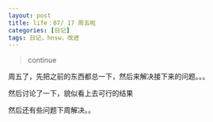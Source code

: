 ```yaml
---
layout: post
title: life：07/ 17 周五啦
categories: [日记]
tags: 日记，hnsw，改进
---
```


>continue 

周五了，先把之前的东西都总一下，然后来解决接下来的问题。。。

然后讨论了一下，貌似看上去可行的结果

然后还有些问题下周解决。。


 